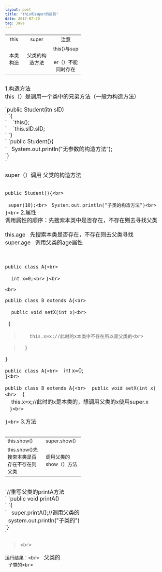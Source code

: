 ```yaml
---
layout: post
title: "this和super的区别"
date: 2017-07-20 
tag: Java 
---
```




<table class="t_table" style="width:50%" cellspacing="0"><tbody><tr><td><div align="center">this</div></td><td><div align="center">super</div></td><td><div align="center">注意</div></td></tr><tr><td><div align="center">本类构造</div></td><td><div align="center">父类的构造方法</div></td><td><div align="center">this()与sup<br>
<br>
er（）不能同时存在</div></td></tr></tbody></table><br>
<font size="4">1.构造方法<br>
 this（）是调用一个类中的兄弟方法（一般为构造方法）<br>
  <br>
`public Student(itn sID)<br>`
`{<br>`
   `this();<br>`
   `this.sID.sID;<br>`
`}<br>`
`public Student(){<br>`
  System.out.println("无参数的构造方法");<br>
 `}</br>`

super（）调用 父类的构造方法<br>
&nbsp; &nbsp;<br>

`public Student(){<br>`

  `super(10);<br>`
  `System.out.println("子类的构造方法")<br>`
`}<br>`
2.属性<br>
 调用属性的顺序：先搜索本类中是否存在，不存在则去寻找父类<br>
<br>
 this.age   先搜索本类是否存在，不存在则去父类寻找<br>
 super.age   调用父类的age属性<br>
<br>
<br>

`public class A{<br>`

    `int x=0;<br>`
``}<br>``

`<br>`

`publib class B extends A{<br>`

    `public void setX(int x)<br>`

   {<br>

>        `this.x=x;//此时的x本类中不存在所以是父类的<br>`



>     }<br>

`}`

`public class A{<br>`
   int x=0;<br>
`}<br>`

`publib class B extends A{<br>`
   `public void setX(int x)<br>`
   {<br>
    this.x=x;//此时的x是本类的，想调用父类的x使用super.x<br>
   `}<br>`

`}<br>`
3.方法<br>
 <br>
<table class="t_table" style="width:50%" cellspacing="0"><tbody><tr><td> this.show()</td><td> super.show()</td></tr><tr><td> this.show()先搜索本类是否存在不存在则父类</td><td> 调用父类的show（）方法</td></tr></tbody></table><br>
`//重写父类的printA方法<br>`
`public void printA()<br>`
`{<br>`
  super.printA();//调用父类的<br>
  system.out.println("子类的")<br>
`}<br>`

> `<br>`

`运行结果：<br>`
  父类的<br>
  `子类的<br>`

<br>

